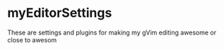 # myEditorSettings
These are settings and plugins for making my gVim editing awesome or close to awesom
